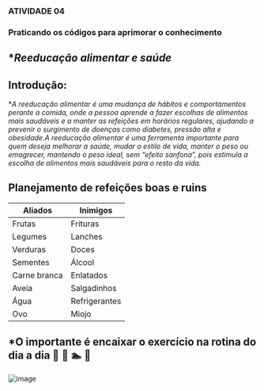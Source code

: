 ### ATIVIDADE 04
### Praticando os códigos para aprimorar o conhecimento
## **Reeducação alimentar e saúde*
## Introdução:
**A reeducação alimentar é uma mudança de hábitos e comportamentos perante a comida, onde a pessoa aprende a fazer escolhas de alimentos mais saudáveis e a manter as refeições em horários regulares, ajudando a prevenir o surgimento de doenças como diabetes, pressão alta e obesidade.A reeducação alimentar é uma ferramenta importante para quem deseja melhorar a saúde, mudar o estilo de vida, manter o peso ou emagrecer, mantendo o peso ideal, sem “efeito sanfona”, pois estimula a escolha de alimentos mais saudáveis para o resto da vida.*
## Planejamento de refeições boas e ruins
Aliados        |  Inimigos     
---------------|------------
Frutas         | Frituras
Legumes        | Lanches
Verduras       | Doces
Sementes       | Álcool
Carne branca   | Enlatados
Aveia          | Salgadinhos
Água           | Refrigerantes
Ovo            | Miojo
## *O importante é encaixar o exercício na rotina do dia a dia 🚴 🏃 🏊 🚣
![image](https://github.com/user-attachments/assets/e64a7db4-6a29-4f43-b478-2967b5b404af)

